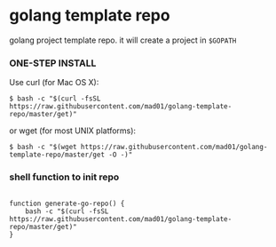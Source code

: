 # golang template repo

golang project template repo. it will create a project in `$GOPATH`

### ONE-STEP INSTALL

Use curl (for Mac OS X):
```shell
$ bash -c "$(curl -fsSL https://raw.githubusercontent.com/mad01/golang-template-repo/master/get)"
```

or wget (for most UNIX platforms):
```shell
$ bash -c "$(wget https://raw.githubusercontent.com/mad01/golang-template-repo/master/get -O -)"
```


###  shell function to init repo
```shell

function generate-go-repo() {
    bash -c "$(curl -fsSL https://raw.githubusercontent.com/mad01/golang-template-repo/master/get)"
}
```
